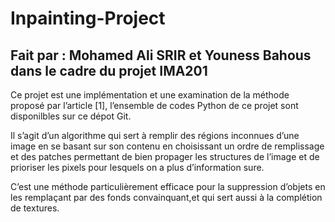 # Inpainting-Project

## Fait par : Mohamed Ali SRIR et Youness Bahous dans le cadre du projet IMA201

Ce projet est une implémentation et une examination de la méthode proposé par l’article [1], l’ensemble
de codes Python de ce projet sont disponilbles sur ce dépot Git.

Il s’agit d’un algorithme qui sert à remplir des régions inconnues d’une image en se basant sur son
contenu en choisissant un ordre de remplissage et des patches permettant de bien propager les structures
de l’image et de prioriser les pixels pour lesquels on a plus d’information sure.

C’est une méthode particulièrement efficace pour la suppression d’objets en les remplaçant par des
fonds convainquant,et qui sert aussi à la complétion de textures.
